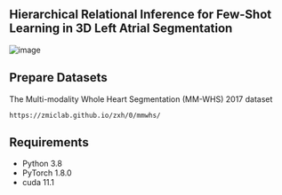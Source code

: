 ## Hierarchical Relational Inference for Few-Shot Learning in 3D Left Atrial Segmentation

![image](https://github.com/Heye-SYSU/HRIN/blob/main/Framework.png)

## Prepare Datasets
The Multi-modality Whole Heart Segmentation (MM-WHS) 2017 dataset
```
https://zmiclab.github.io/zxh/0/mmwhs/
```



## Requirements
- Python 3.8
- PyTorch 1.8.0
- cuda 11.1
